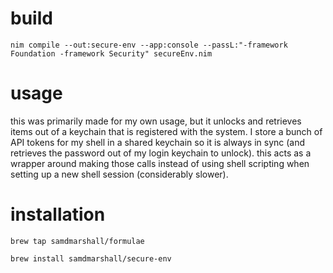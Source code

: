 # build

`nim compile --out:secure-env --app:console --passL:"-framework Foundation -framework Security" secureEnv.nim`

# usage
this was primarily made for my own usage, but it unlocks and retrieves items out of a keychain that is registered with the system. I store a bunch of API tokens for my shell in a shared keychain so it is always in sync (and retrieves the password out of my login keychain to unlock). this acts as a wrapper around making those calls instead of using shell scripting when setting up a new shell session (considerably slower).

# installation

`brew tap samdmarshall/formulae`

`brew install samdmarshall/secure-env`


